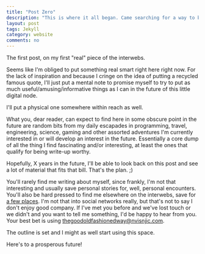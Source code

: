 ```yaml
---
title: "Post Zero"
description: "This is where it all began. Came searching for a way to build my website, found Jekyll and stayed for the ride. Enjoying it immensely so far."
layout: post
tags: Jekyll
category: website
comments: no
---
```



The first post, on my first "real" piece of the interwebs.

Seems like I'm obliged to put something real smart right here right now.
For the lack of inspiration and because I cringe on the idea of putting a 
recycled famous quote, I'll just put a mental note to promise myself to try to 
put as much useful/amusing/informative things as I can in the future of this 
little digital node.

I'll put a physical one somewhere within reach as well.


What you, dear reader, can expect to find here in some obscure point in the
future are random bits from my daily escapades in programming, travel, 
engineering, science, gaming and other assorted adventures I'm currently 
interested in or will develop an interest in the future.
Essentially a core dump of all the thing I find fascinating and/or interesting, 
at least the ones that qualify for being write-up worthy.

Hopefully, X years in the future, I'll be able to look back on this post and
see a lot of material that fits that bill. 
That's the plan. ;)

You'll rarely find me writing about myself, since frankly, I'm not that
interesting and usually save personal stories for, well, personal encounters.
You'll also be hard pressed to find me elsewhere on the interwebs, save for 
[a few places](/about/).
I'm not that into social networks really, but that's not to say I don't
enjoy good company. If I've met you before and we've lost touch or we didn't
and you want to tell me something, I'd be happy to hear from you.
Your best bet is using <thegoodoldfashionedway@nvisnjic.com>.


The outline is set and I might as well start using this space.

Here's to a prosperous future! 
